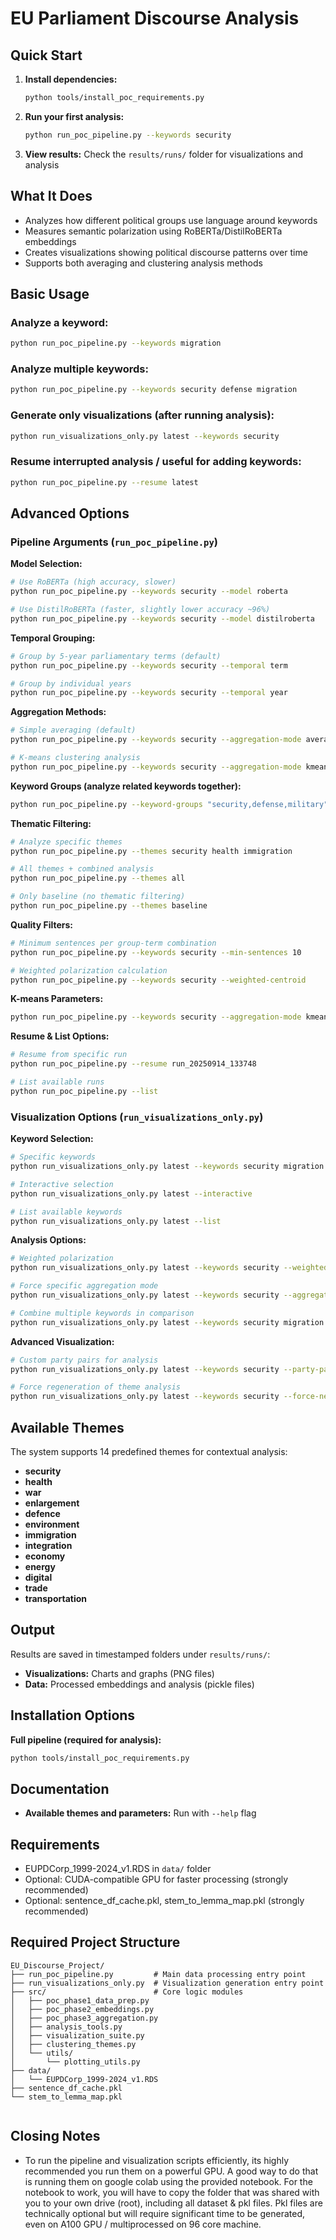 # EU Parliament Discourse Analysis


## Quick Start

1. **Install dependencies:**
   ```bash
   python tools/install_poc_requirements.py
   ```

2. **Run your first analysis:**
   ```bash
   python run_poc_pipeline.py --keywords security
   ```

3. **View results:** Check the `results/runs/` folder for visualizations and analysis

## What It Does

- Analyzes how different political groups use language around keywords
- Measures semantic polarization using RoBERTa/DistilRoBERTa embeddings
- Creates visualizations showing political discourse patterns over time
- Supports both averaging and clustering analysis methods

## Basic Usage

### Analyze a keyword:
```bash
python run_poc_pipeline.py --keywords migration
```

### Analyze multiple keywords:
```bash
python run_poc_pipeline.py --keywords security defense migration
```

### Generate only visualizations (after running analysis):
```bash
python run_visualizations_only.py latest --keywords security
```

### Resume interrupted analysis / useful for adding keywords:
```bash
python run_poc_pipeline.py --resume latest
```

## Advanced Options

### Pipeline Arguments (`run_poc_pipeline.py`)

**Model Selection:**
```bash
# Use RoBERTa (high accuracy, slower)
python run_poc_pipeline.py --keywords security --model roberta

# Use DistilRoBERTa (faster, slightly lower accuracy ~96%)
python run_poc_pipeline.py --keywords security --model distilroberta
```

**Temporal Grouping:**
```bash
# Group by 5-year parliamentary terms (default)
python run_poc_pipeline.py --keywords security --temporal term

# Group by individual years
python run_poc_pipeline.py --keywords security --temporal year
```

**Aggregation Methods:**
```bash
# Simple averaging (default)
python run_poc_pipeline.py --keywords security --aggregation-mode average

# K-means clustering analysis
python run_poc_pipeline.py --keywords security --aggregation-mode kmeans
```

**Keyword Groups (analyze related keywords together):**
```bash
python run_poc_pipeline.py --keyword-groups "security,defense,military" --keyword-groups "migration,immigration,refugee"
```

**Thematic Filtering:**
```bash
# Analyze specific themes
python run_poc_pipeline.py --themes security health immigration

# All themes + combined analysis
python run_poc_pipeline.py --themes all

# Only baseline (no thematic filtering)
python run_poc_pipeline.py --themes baseline
```

**Quality Filters:**
```bash
# Minimum sentences per group-term combination
python run_poc_pipeline.py --keywords security --min-sentences 10

# Weighted polarization calculation
python run_poc_pipeline.py --keywords security --weighted-centroid
```

**K-means Parameters:**
```bash
python run_poc_pipeline.py --keywords security --aggregation-mode kmeans --k-min 3 --k-max 12 --silhouette-threshold 0.3
```

**Resume & List Options:**
```bash
# Resume from specific run
python run_poc_pipeline.py --resume run_20250914_133748

# List available runs
python run_poc_pipeline.py --list
```

### Visualization Options (`run_visualizations_only.py`)

**Keyword Selection:**
```bash
# Specific keywords
python run_visualizations_only.py latest --keywords security migration

# Interactive selection
python run_visualizations_only.py latest --interactive

# List available keywords
python run_visualizations_only.py latest --list
```

**Analysis Options:**
```bash
# Weighted polarization
python run_visualizations_only.py latest --keywords security --weighted

# Force specific aggregation mode
python run_visualizations_only.py latest --keywords security --aggregation-mode kmeans

# Combine multiple keywords in comparison
python run_visualizations_only.py latest --keywords security migration --combine
```

**Advanced Visualization:**
```bash
# Custom party pairs for analysis
python run_visualizations_only.py latest --keywords security --party-pairs "EPP vs S&D" "ALDE vs ECR"

# Force regeneration of theme analysis
python run_visualizations_only.py latest --keywords security --force-new-themes
```

## Available Themes

The system supports 14 predefined themes for contextual analysis:

- **security**
- **health**
- **war** 
- **enlargement**
- **defence**
- **environment** 
- **immigration** 
- **integration**
- **economy**
- **energy** 
- **digital** 
- **trade** 
- **transportation** 

## Output

Results are saved in timestamped folders under `results/runs/`:
- **Visualizations:** Charts and graphs (PNG files)
- **Data:** Processed embeddings and analysis (pickle files)

## Installation Options


**Full pipeline (required for analysis):**
```bash
python tools/install_poc_requirements.py
```

## Documentation

- **Available themes and parameters:** Run with `--help` flag

## Requirements

- EUPDCorp_1999-2024_v1.RDS in `data/` folder
- Optional: CUDA-compatible GPU for faster processing (strongly recommended)
- Optional: sentence_df_cache.pkl, stem_to_lemma_map.pkl (strongly recommended)

## Required Project Structure

```
EU_Discourse_Project/
├── run_poc_pipeline.py         # Main data processing entry point
├── run_visualizations_only.py  # Visualization generation entry point
├── src/                        # Core logic modules
│   ├── poc_phase1_data_prep.py
│   ├── poc_phase2_embeddings.py
│   ├── poc_phase3_aggregation.py
│   ├── analysis_tools.py
│   ├── visualization_suite.py
│   ├── clustering_themes.py
│   └── utils/
│       └── plotting_utils.py
├── data/
│   └── EUPDCorp_1999-2024_v1.RDS
├── sentence_df_cache.pkl
└── stem_to_lemma_map.pkl
    
```

## Closing Notes

- To run the pipeline and visualization scripts efficiently, its highly recommended you run them on a powerful GPU. A good way to do that is running them on google colab using the provided notebook. For the notebook to work, you will have to copy the folder that was shared with you to your own drive (root), including all dataset & pkl files. Pkl files are technically optional but will require significant time to be generated, even on A100 GPU / multiprocessed on 96 core machine.